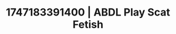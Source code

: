 ---
categories:
- Mormon threesome
- Giantess fetish
- Erotic friction
- Pegging play
- Teasing look
image: /assets/images/1747183391400.jpg
layout: post
seo:
  description: Featured content with sensual Scat Fetish, ABDL Play. HD images available.
  keywords: Scat Fetish, ABDL Play
  og_image: /assets/images/1747183391400.jpg
  schema_type: VisualArtwork
tags:
- ABDL Play
- Scat Fetish
- '#1747183391400'
title: 1747183391400 | ABDL Play Scat Fetish
---